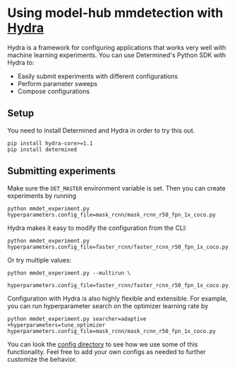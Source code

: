 # Using model-hub mmdetection with [Hydra](https://hydra.cc/)

Hydra is a framework for configuring applications that works very well with machine learning experiments.
You can use Determined's Python SDK with Hydra to:

- Easily submit experiments with different configurations
- Perform parameter sweeps
- Compose configurations

## Setup

You need to install Determined and Hydra in order to try this out.

```
pip install hydra-core>=1.1
pip install determined
```

## Submitting experiments

Make sure the `DET_MASTER` environment variable is set. Then you can create experiments by running

```
python mmdet_experiment.py hyperparameters.config_file=mask_rcnn/mask_rcnn_r50_fpn_1x_coco.py
```

Hydra makes it easy to modify the configuration from the CLI:

```
python mmdet_experiment.py hyperparameters.config_file=faster_rcnn/faster_rcnn_r50_fpn_1x_coco.py
```

Or try multiple values:

```
python mmdet_experiment.py --multirun \
    hyperparameters.config_file=faster_rcnn/faster_rcnn_r50_fpn_1x_coco.py,detr/detr_r50_8x2_150e_coco.py
```

Configuration with Hydra is also highly flexible and extensible.
For example, you can run hyperparameter search on the optimizer learning rate by

```
python mmdet_experiment.py searcher=adaptive +hyperparameters=tune_optimizer hyperparameters.config_file=mask_rcnn/mask_rcnn_r50_fpn_1x_coco.py
```

You can look the [config directory](configs) to see how we use some of this functionality. Feel free to add your own configs as needed to further customize the behavior.
